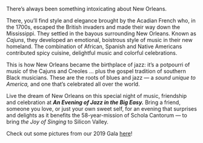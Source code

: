 There’s always been something intoxicating about New Orleans.

There, you&rsquo;ll find style and elegance brought by the Acadian French who, in the 1700s, escaped the British invaders and made their way down the Mississippi. They settled in the bayous surrounding New Orleans. Known as _Cajuns_, they developed an emotional, boistrous style of music in their new homeland. The combination of African, Spanish and Native Americans contributed spicy cuisine, delightful music and colorful celebrations.

This is how New Orleans became the birthplace of jazz: it&rsquo;s a potpourri of music of the Cajuns and Creoles ... plus the gospel tradition of southern Black musicians. These are the roots of blues and jazz — a _sound unique to America,_ and one that&rsquo;s celebrated all over the world.

Live the dream of New Orleans on this special night of music, friendship and celebration at **_An Evening of Jazz in the Big Easy._** Bring a friend, someone you love, or just your own sweet self, for an evening that surprises and delights as it benefits the 58-year-mission of Schola Cantorum — to bring _the Joy of Singing_ to Silicon Valley.

Check out some pictures from our 2019 Gala
[here](https://photos.app.goo.gl/tjkYabwCKpSiu3pQ9)!
